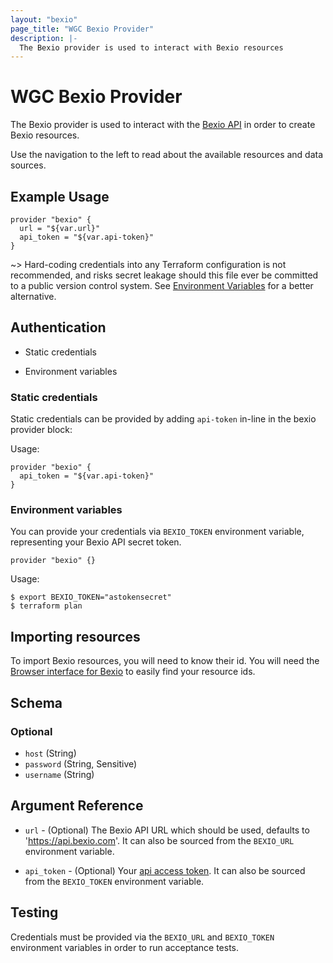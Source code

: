 ```yaml
---
layout: "bexio"
page_title: "WGC Bexio Provider"
description: |-
  The Bexio provider is used to interact with Bexio resources
---
```

# WGC Bexio Provider
The Bexio provider is used to interact with the [Bexio API](https://docs.bexio.com/) in
order to create Bexio resources. 

Use the navigation to the left to read about the available resources and data sources.

## Example Usage

```hcl
provider "bexio" {
  url = "${var.url}"
  api_token = "${var.api-token}"
}
```

~> Hard-coding credentials into any Terraform configuration is not recommended, and risks secret leakage should this
file ever be committed to a public version control system. See [Environment Variables](#environment-variables) for a
better alternative.
  


## Authentication
* Static credentials

* Environment variables  
  

### Static credentials

Static credentials can be provided by adding `api-token` in-line in the
bexio provider block:

Usage:

```hcl
provider "bexio" {
  api_token = "${var.api-token}"
}
```

### Environment variables

You can provide your credentials via `BEXIO_TOKEN`
environment variable, representing your Bexio API secret token.  

```hcl
provider "bexio" {}
```

Usage:

```shell
$ export BEXIO_TOKEN="astokensecret"
$ terraform plan
```


## Importing resources

To import Bexio resources, you will need to know their id. You will need the [Browser interface for Bexio](https://office.bexio.com/) to easily find your resource ids.




## Schema

### Optional

- `host` (String)
- `password` (String, Sensitive)
- `username` (String)

## Argument Reference

* `url` - (Optional) The Bexio API URL which should be used, defaults to 'https://api.bexio.com'. 
It can also be sourced from the `BEXIO_URL` environment variable.

* `api_token` - (Optional) Your [api access token](https://docs.bexio.com/#section/Authentication/API-Tokens).
It can also be sourced from the `BEXIO_TOKEN` environment variable. 

## Testing

Credentials must be provided via the `BEXIO_URL` and `BEXIO_TOKEN` environment variables in order to run acceptance tests.